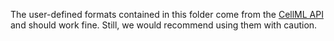 The user-defined formats contained in this folder come from the [CellML API](http://cellml-api.sourceforge.net/) and should work fine. Still, we would recommend using them with caution.
